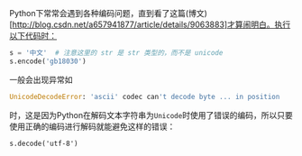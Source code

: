 Python下常常会遇到各种编码问题，直到看了这篇(博文)[http://blog.csdn.net/a657941877/article/details/9063883]才算闹明白。执行以下代码时：
```Python
s = '中文'  # 注意这里的 str 是 str 类型的，而不是 unicode   
s.encode('gb18030')
```
一般会出现异常如
```Python
UnicodeDecodeError: 'ascii' codec can't decode byte ... in position
```
时，这是因为Python在解码文本字符串为```Unicode```时使用了错误的编码，所以只要使用正确的编码进行解码就能避免这样的错误：
```
s.decode('utf-8')
```

